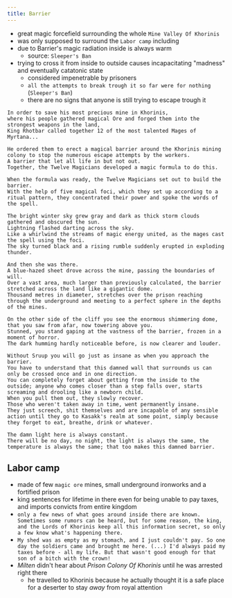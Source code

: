 ```yaml
---
title: Barrier
---
```


- great magic forcefield surrounding the whole `Mine Valley Of Khorinis`
- was only supposed to surround the `Labor camp` including 
- due to Barrier's magic radiation inside is always warm
  - source: `Sleeper's Ban`
- trying to cross it from inside to outside causes incapacitating "madness" and eventually catatonic state
  - considered impenetrable by prisoners
  - `all the attempts to break trough it so far were for nothing` (`Sleeper's Ban`)
  - there are no signs that anyone is still trying to escape trough it

```
In order to save his most precious mine in Khorinis,
where his people gathered magical Ore and forged them into the strongest weapons in the land,
King Rhotbar called together 12 of the most talented Mages of Myrtana...

He ordered them to erect a magical barrier around the Khorinis mining colony to stop the numerous escape attempts by the workers.
A barrier that let all life in but not out.
Together, the Twelve Magicians developed a magic formula to do this.

When the formula was ready, the Twelve Magicians set out to build the barrier.
With the help of five magical foci, which they set up according to a ritual pattern, they concentrated their power and spoke the words of the spell.

The bright winter sky grew gray and dark as thick storm clouds gathered and obscured the sun.
Lightning flashed darting across the sky.
Like a whirlwind the streams of magic energy united, as the mages cast the spell using the foci.
The sky turned black and a rising rumble suddenly erupted in exploding thunder.

And then she was there.
A blue-hazed sheet drove across the mine, passing the boundaries of will.
Over a vast area, much larger than previously calculated, the barrier stretched across the land like a gigantic dome.
Thousand metres in diameter, stretches over the prison reaching through the underground and meeting to a perfect sphere in the depths of the mines.
```

```
On the other side of the cliff you see the enormous shimmering dome, that you saw from afar, now towering above you.
Stunned, you stand gaping at the vastness of the barrier, frozen in a moment of horror.
The dark humming hardly noticeable before, is now clearer and louder.
```

```
Without Sruup you will go just as insane as when you approach the barrier.
You have to understand that this damned wall that surrounds us can only be crossed once and in one direction.
You can completely forget about getting from the inside to the outside; anyone who comes closer than a step falls over, starts screaming and drooling like a newborn child.
When you pull them out, they slowly recover.
Those who weren't taken away in time, went permanently insane.
They just screech, shit themselves and are incapable of any sensible action until they go to Kasakk's realm at some point, simply because they forget to eat, breathe, drink or whatever.
```

```
The damn light here is always constant.
There will be no day, no night, the light is always the same, the temperature is always the same; that too makes this damned barrier.
```

## Labor camp
- made of few `magic ore` mines, small underground ironworks and a fortified prison
- king sentences for lifetime in there even for being unable to pay taxes, and imports convicts from entire kingdom
- `only a few news of what goes around inside there are known. Sometimes some rumors can be heard, but for some reason, the king, and the Lords of Khorinis keep all this information secret, so only a few know what's happening there.`
- `My shed was as empty as my stomach, and I just couldn't pay. So one day the soldiers came and brought me here. (...) I'd always paid my taxes before - all my life. But that wasn't good enough for that son of a bitch with the crown!`
- _Milten_ didn't hear about _Prison Colony Of Khorinis_ until he was arrested right there
  - he travelled to Khorinis because he actually thought it is a safe place for a deserter to stay _away_ from royal attention

